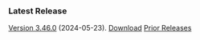 ### Latest Release


[Version 3\.46\.0](releaselog/3_46_0.html) (2024\-05\-23\).
[Download](download.html)
[Prior Releases](chronology.html)

